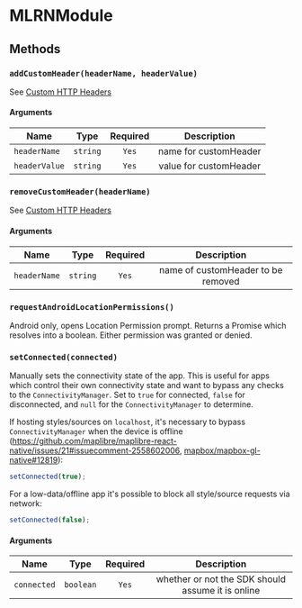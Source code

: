 # MLRNModule

## Methods

### `addCustomHeader(headerName, headerValue)`

See [Custom HTTP Headers](/docs/guides/Custom-HTTP-Headers.md)

#### Arguments

| Name          |   Type   | Required |      Description       |
|---------------|:--------:|:--------:|:----------------------:|
| `headerName`  | `string` |  `Yes`   | name for customHeader  |
| `headerValue` | `string` |  `Yes`   | value for customHeader |

### `removeCustomHeader(headerName)`

See [Custom HTTP Headers](/docs/guides/Custom-HTTP-Headers.md)

#### Arguments

| Name         |   Type   | Required |            Description             |
|--------------|:--------:|:--------:|:----------------------------------:|
| `headerName` | `string` |  `Yes`   | name of customHeader to be removed |

### `requestAndroidLocationPermissions()`

Android only, opens Location Permission prompt. Returns a Promise which resolves into a boolean. Either permission was
granted or denied.

### `setConnected(connected)`

Manually sets the connectivity state of the app. This is useful for apps which control their own connectivity state and
want to bypass any checks to the `ConnectivityManager`. Set to `true` for connected, `false` for disconnected,
and `null` for the `ConnectivityManager` to determine.

If hosting styles/sources on `localhost`, it's necessary to bypass `ConnectivityManager` when the device is
offline (https://github.com/maplibre/maplibre-react-native/issues/21#issuecomment-2558602006, [mapbox/mapbox-gl-native#12819](https://github.com/mapbox/mapbox-gl-native/issues/12819)):

```ts
setConnected(true);
```

For a low-data/offline app it's possible to block all style/source requests via network:

```ts
setConnected(false);
```

#### Arguments

| Name        |   Type    | Required |                    Description                    |
|-------------|:---------:|:--------:|:-------------------------------------------------:|
| `connected` | `boolean` |  `Yes`   | whether or not the SDK should assume it is online |
